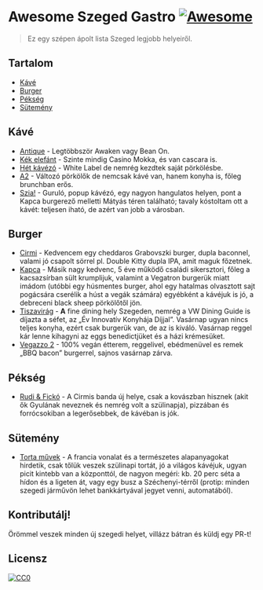 # Awesome Szeged Gastro [![Awesome](https://awesome.re/badge.svg)](https://awesome.re)

> Ez egy szépen ápolt lista Szeged legjobb helyeiről.


## Tartalom

- [Kávé](#kávé)
- [Burger](#burger)
- [Pékség](#pékség)
- [Sütemény](#sütemény)


## Kávé

- [Antique](https://www.facebook.com/AntiqueCafe) - Legtöbbször Awaken vagy Bean On.
- [Kék elefánt](https://www.facebook.com/kekelefantkavezo/) - Szinte mindig Casino Mokka, és van cascara is.
- [Hét kávézó](https://www.facebook.com/hetkavezo/) - White Label de nemrég kezdtek saját pörkölésbe.
- [A2](https://www.facebook.com/a2gastrocaffe/) - Változó pörkölők de nemcsak kávé van, hanem konyha is, főleg brunchban erős.
- [Szia!](https://www.facebook.com/sziacoffee/) - Guruló, popup kávézó, egy nagyon hangulatos helyen, pont a Kapca burgerező melletti Mátyás téren található; tavaly kóstoltam ott a kávét: teljesen iható, de azért van jobb a városban.


## Burger

- [Cirmi](https://www.facebook.com/cirmigasztrokocsma/) - Kedvencem egy cheddaros Grabovszki burger, dupla baconnel, valami jó csapolt sörrel pl. Double Kitty dupla IPA, amit maguk főzetnek.
- [Kapca](https://www.facebook.com/kapca.cafe/) - Másik nagy kedvenc, 5 éve működő családi sikersztori, főleg a kacsazsírban sült krumplijuk, valamint a Vegatron burgerük miatt imádom (utóbbi egy húsmentes burger, ahol egy hatalmas olvasztott sajt pogácsára cserélik a húst a vegák számára) egyébként a kávéjuk is jó, a debreceni black sheep pörkölőtől jön.
- [Tiszavirág](https://www.facebook.com/szegedtiszavirag) - **A** fine dining hely Szegeden, nemrég a VW Dining Guide is díjazta a séfet, az „Év Innovatív Konyhája Díjjal”. Vasárnap ugyan nincs teljes konyha, ezért csak burgerük van, de az is kiváló. Vasárnap reggel kár lenne kihagyni az eggs benedictjüket és a házi krémesüket.
- [Vegazzo 2](https://www.facebook.com/Vegazzo2) - 100% vegán étterem, reggelivel, ebédmenüvel es remek „BBQ bacon” burgerrel, sajnos vasárnap zárva.


## Pékség

- [Rudi & Fickó](https://www.facebook.com/rudiesficko/) - A Cirmis banda új helye, csak a kovászban hisznek (akit ők Gyulának neveznek és nemrég volt a szülinapja), pizzában és forrócsokiban a legerősebbek, de kávéban is jók.


## Sütemény

- [Torta művek](https://www.facebook.com/tortamuvek/) - A francia vonalat és a természetes alapanyagokat hirdetik, csak tőlük veszek szülinapi tortát, jó a világos kávéjuk, ugyan picit kintebb van a központtól, de nagyon megéri: kb. 20 perc séta a hídon és a ligeten át, vagy egy busz a Széchenyi-térről (protip: minden szegedi járművön lehet bankkártyával jegyet venni, automatából).


## Kontributálj!

Örömmel veszek minden új szegedi helyet, villázz bátran és küldj egy PR-t!


## Licensz

[![CC0](https://mirrors.creativecommons.org/presskit/buttons/88x31/svg/cc-zero.svg)](https://creativecommons.org/publicdomain/zero/1.0)
